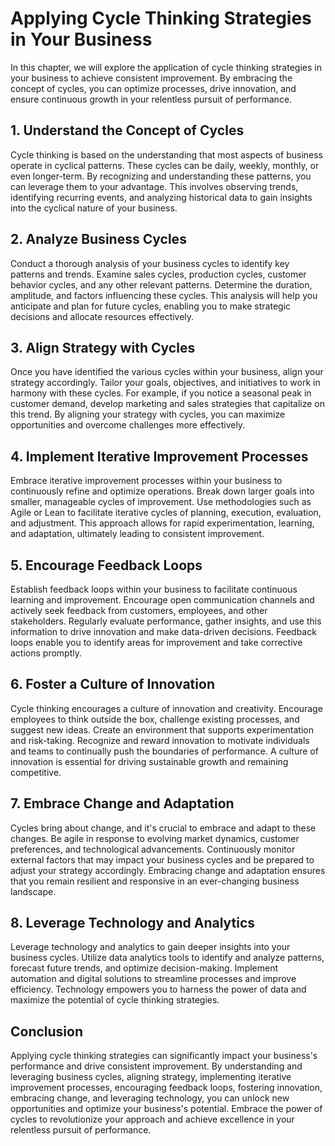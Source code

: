 # Applying Cycle Thinking Strategies in Your Business

In this chapter, we will explore the application of cycle thinking strategies in your business to achieve consistent improvement. By embracing the concept of cycles, you can optimize processes, drive innovation, and ensure continuous growth in your relentless pursuit of performance.

## 1\. Understand the Concept of Cycles

Cycle thinking is based on the understanding that most aspects of business operate in cyclical patterns. These cycles can be daily, weekly, monthly, or even longer-term. By recognizing and understanding these patterns, you can leverage them to your advantage. This involves observing trends, identifying recurring events, and analyzing historical data to gain insights into the cyclical nature of your business.

## 2\. Analyze Business Cycles

Conduct a thorough analysis of your business cycles to identify key patterns and trends. Examine sales cycles, production cycles, customer behavior cycles, and any other relevant patterns. Determine the duration, amplitude, and factors influencing these cycles. This analysis will help you anticipate and plan for future cycles, enabling you to make strategic decisions and allocate resources effectively.

## 3\. Align Strategy with Cycles

Once you have identified the various cycles within your business, align your strategy accordingly. Tailor your goals, objectives, and initiatives to work in harmony with these cycles. For example, if you notice a seasonal peak in customer demand, develop marketing and sales strategies that capitalize on this trend. By aligning your strategy with cycles, you can maximize opportunities and overcome challenges more effectively.

## 4\. Implement Iterative Improvement Processes

Embrace iterative improvement processes within your business to continuously refine and optimize operations. Break down larger goals into smaller, manageable cycles of improvement. Use methodologies such as Agile or Lean to facilitate iterative cycles of planning, execution, evaluation, and adjustment. This approach allows for rapid experimentation, learning, and adaptation, ultimately leading to consistent improvement.

## 5\. Encourage Feedback Loops

Establish feedback loops within your business to facilitate continuous learning and improvement. Encourage open communication channels and actively seek feedback from customers, employees, and other stakeholders. Regularly evaluate performance, gather insights, and use this information to drive innovation and make data-driven decisions. Feedback loops enable you to identify areas for improvement and take corrective actions promptly.

## 6\. Foster a Culture of Innovation

Cycle thinking encourages a culture of innovation and creativity. Encourage employees to think outside the box, challenge existing processes, and suggest new ideas. Create an environment that supports experimentation and risk-taking. Recognize and reward innovation to motivate individuals and teams to continually push the boundaries of performance. A culture of innovation is essential for driving sustainable growth and remaining competitive.

## 7\. Embrace Change and Adaptation

Cycles bring about change, and it's crucial to embrace and adapt to these changes. Be agile in response to evolving market dynamics, customer preferences, and technological advancements. Continuously monitor external factors that may impact your business cycles and be prepared to adjust your strategy accordingly. Embracing change and adaptation ensures that you remain resilient and responsive in an ever-changing business landscape.

## 8\. Leverage Technology and Analytics

Leverage technology and analytics to gain deeper insights into your business cycles. Utilize data analytics tools to identify and analyze patterns, forecast future trends, and optimize decision-making. Implement automation and digital solutions to streamline processes and improve efficiency. Technology empowers you to harness the power of data and maximize the potential of cycle thinking strategies.

## Conclusion

Applying cycle thinking strategies can significantly impact your business's performance and drive consistent improvement. By understanding and leveraging business cycles, aligning strategy, implementing iterative improvement processes, encouraging feedback loops, fostering innovation, embracing change, and leveraging technology, you can unlock new opportunities and optimize your business's potential. Embrace the power of cycles to revolutionize your approach and achieve excellence in your relentless pursuit of performance.
